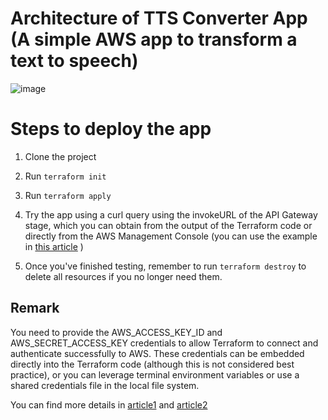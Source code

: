 # Architecture of TTS Converter App (A simple AWS app to transform a text to speech)
![image](https://github.com/mariemssi/TTS-Converter-Challenge-1/assets/69463864/fd77f547-5198-4866-b89a-71d7dcfe7889)


# Steps to deploy the app

1. Clone the project
   
2. Run `terraform init`
   
3. Run `terraform apply`
   
4. Try the app using a curl query using the invokeURL of the API Gateway stage, which you can obtain from the output of the Terraform code or directly from the AWS Management Console (you can use the example in [this article](https://medium.com/@lucas.ludicsa99/texttospeechconvertertext-to-speech-converter-using-aws-lambda-polly-and-api-gateway-bf814d2bbe84) )
   
5. Once you've finished testing, remember to run `terraform destroy` to delete all resources if you no longer need them.

## Remark
You need to provide the AWS_ACCESS_KEY_ID and AWS_SECRET_ACCESS_KEY credentials to allow Terraform to connect and authenticate successfully to AWS. These credentials can be embedded directly into the Terraform code (although this is not considered best practice), 
or you can leverage terminal environment variables or use a shared credentials file in the local file system. 

You can find more details in [article1](https://medium.com/@lucas.ludicsa99/texttospeechconvertertext-to-speech-converter-using-aws-lambda-polly-and-api-gateway-bf814d2bbe84) and [article2](https://medium.com/@meriemiag/text-to-speech-converter-challenge1-ba89607d936b)
